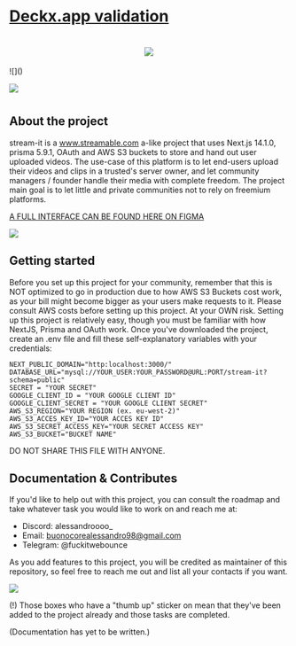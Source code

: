 # [Deckx.app validation](https://platform.deckx.app)
<p align="center">
  <h1 align="center"><img src="https://deckx.notion.site/image/https%3A%2F%2Fprod-files-secure.s3.us-west-2.amazonaws.com%2Fe59b9143-227f-467c-8709-2103bc8ced0c%2F33262bb7-49bf-4307-87a7-1bac83088b45%2FNextJSBadge.png?table=block&id=186eae69-e2dc-4e74-90a1-e0be5a3530ec&spaceId=e59b9143-227f-467c-8709-2103bc8ced0c&width=240&userId=&cache=v2"></img></h1>
</p>
![]()

![](https://i.imgur.com/sRdWs8p.png)
<p align="center">
  <h1 align="center"></h1>
</p>

## About the project
stream-it is a www.streamable.com a-like project that uses Next.js 14.1.0, prisma 5.9.1, OAuth and AWS S3 buckets to store and hand out user uploaded videos. The use-case of this platform is to let end-users upload their videos and clips in a trusted's server owner, and let community managers / founder handle their media with complete freedom. The project main goal is to let little and private communities not to rely on freemium platforms.

[A FULL INTERFACE CAN BE FOUND HERE ON FIGMA](https://www.figma.com/file/FsqjipErw7XQ2E4FLLkRiQ/Untitled?type=design&node-id=2%3A7&mode=design&t=HF9Q7moBgunklR3n-1)

![](https://i.imgur.com/8NBt5Ch.png)

## Getting started
Before you set up this project for your community, remember that this is NOT optimized to go in production due to how AWS S3 Buckets cost work, as your bill might become bigger as your users make requests to it. Please consult AWS costs before setting up this project. At your OWN risk.
Setting up this project is relatively easy, though you must be familiar with how NextJS, Prisma and OAuth work. Once you've downloaded the project, create an .env file and fill these self-explanatory variables with your credentials:

```
NEXT_PUBLIC_DOMAIN="http:localhost:3000/"
DATABASE_URL="mysql://YOUR_USER:YOUR_PASSWORD@URL:PORT/stream-it?schema=public"
SECRET = "YOUR SECRET"
GOOGLE_CLIENT_ID = "YOUR GOOGLE CLIENT ID"
GOOGLE_CLIENT_SECRET = "YOUR GOOGLE CLIENT SECRET"
AWS_S3_REGION="YOUR REGION (ex. eu-west-2)"
AWS_S3_ACCES_KEY_ID="YOUR ACCES KEY ID"
AWS_S3_SECRET_ACCESS_KEY="YOUR SECRET ACCESS KEY"
AWS_S3_BUCKET="BUCKET NAME"
```
DO NOT SHARE THIS FILE WITH ANYONE.


## Documentation & Contributes
If you'd like to help out with this project, you can consult the roadmap and take whatever task you would like to work on and reach me at:
- Discord: alessandroooo_
- Email: buonocorealessandro98@gmail.com
- Telegram: @fuckitwebounce

As you add features to this project, you will be credited as maintainer of this repository, so feel free to reach me out and list all your contacts if you want.

![](https://i.imgur.com/BdgbnLT.png)

(!) Those boxes who have a "thumb up" sticker on mean that they've been added to the project already and those tasks are completed.

(Documentation has yet to be written.)
